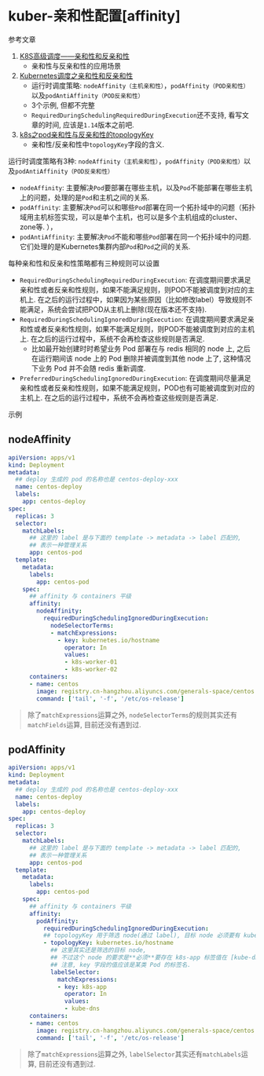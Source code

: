 # kuber-亲和性配置[affinity]

参考文章

1. [K8S高级调度——亲和性和反亲和性](https://www.jianshu.com/p/61725f179223)
    - 亲和性与反亲和性的应用场景
2. [Kubernetes调度之亲和性和反亲和性](https://johng.cn/kubernetes-affinity-anti-affinity/)
    - 运行时调度策略: `nodeAffinity（主机亲和性）`，`podAffinity（POD亲和性）`以及`podAntiAffinity（POD反亲和性）`
    - 3个示例, 但都不完整
    - `RequiredDuringSchedulingRequiredDuringExecution`还不支持, 看写文章的时间, 应该是`1.14`版本之前吧.
3. [k8s之pod亲和性与反亲和性的topologyKey](https://blog.csdn.net/asdfsadfasdfsa/article/details/106027367)
    - 亲和性/反亲和性中`topologyKey`字段的含义.

运行时调度策略有3种: `nodeAffinity（主机亲和性）`，`podAffinity（POD亲和性）`以及`podAntiAffinity（POD反亲和性）`

- `nodeAffinity`: 主要解决`Pod`要部署在哪些主机，以及`Pod`不能部署在哪些主机上的问题，处理的是`Pod`和主机之间的关系. 
- `podAffinity`: 主要解决`Pod`可以和哪些`Pod`部署在同一个拓扑域中的问题（拓扑域用主机标签实现，可以是单个主机，也可以是多个主机组成的cluster、zone等. ），
- `podAntiAffinity`: 主要解决`Pod`不能和哪些`Pod`部署在同一个拓扑域中的问题. 它们处理的是Kubernetes集群内部`Pod`和`Pod`之间的关系. 

每种亲和性和反亲和性策略都有三种规则可以设置

- `RequiredDuringSchedulingRequiredDuringExecution`: 在调度期间要求满足亲和性或者反亲和性规则，如果不能满足规则，则POD不能被调度到对应的主机上. 在之后的运行过程中，如果因为某些原因（比如修改label）导致规则不能满足，系统会尝试把POD从主机上删除(现在版本还不支持). 
- `RequiredDuringSchedulingIgnoredDuringExecution`: 在调度期间要求满足亲和性或者反亲和性规则，如果不能满足规则，则POD不能被调度到对应的主机上. 在之后的运行过程中，系统不会再检查这些规则是否满足. 
    - 比如最开始创建时时希望业务 Pod 部署在与 redis 相同的 node 上, 之后在运行期间该 node 上的 Pod 删除并被调度到其他 node 上了, 这种情况下业务 Pod 并不会随 redis 重新调度.
- `PreferredDuringSchedulingIgnoredDuringExecution`: 在调度期间尽量满足亲和性或者反亲和性规则，如果不能满足规则，POD也有可能被调度到对应的主机上. 在之后的运行过程中，系统不会再检查这些规则是否满足. 

示例

## nodeAffinity

```yaml
apiVersion: apps/v1
kind: Deployment
metadata:
  ## deploy 生成的 pod 的名称也是 centos-deploy-xxx
  name: centos-deploy
  labels:
    app: centos-deploy
spec:
  replicas: 3
  selector:
    matchLabels:
      ## 这里的 label 是与下面的 template -> metadata -> label 匹配的,
      ## 表示一种管理关系
      app: centos-pod
  template:
    metadata:
      labels:
        app: centos-pod
    spec:
      ## affinity 与 containers 平级
      affinity:
        nodeAffinity:
          requiredDuringSchedulingIgnoredDuringExecution:
            nodeSelectorTerms:
            - matchExpressions:
              - key: kubernetes.io/hostname
                operator: In
                values:
                - k8s-worker-01
                - k8s-worker-02
      containers:
      - name: centos
        image: registry.cn-hangzhou.aliyuncs.com/generals-space/centos:7
        command: ['tail', '-f', '/etc/os-release']
```

> 除了`matchExpressions`运算之外, `nodeSelectorTerms`的规则其实还有`matchFields`运算, 目前还没有遇到过.

## podAffinity

```yaml
apiVersion: apps/v1
kind: Deployment
metadata:
  ## deploy 生成的 pod 的名称也是 centos-deploy-xxx
  name: centos-deploy
  labels:
    app: centos-deploy
spec:
  replicas: 3
  selector:
    matchLabels:
      ## 这里的 label 是与下面的 template -> metadata -> label 匹配的,
      ## 表示一种管理关系
      app: centos-pod
  template:
    metadata:
      labels:
        app: centos-pod
    spec:
      ## affinity 与 containers 平级
      affinity:
        podAffinity:
          requiredDuringSchedulingIgnoredDuringExecution:
          ## topologyKey 用于筛选 node(通过 label), 目标 node 必须要有 kubernetes.io/hostname 标签.
          - topologyKey: kubernetes.io/hostname
            ## 这里其实还是筛选的目标 node, 
            ## 不过这个 node 的要求是**必须**要存在 k8s-app 标签值在 [kube-dns] 的 **Pod**
            ## 注意, key 字段的值应该是某类 Pod 的标签名.
            labelSelector:
              matchExpressions:
              - key: k8s-app
                operator: In
                values:
                - kube-dns
      containers:
      - name: centos
        image: registry.cn-hangzhou.aliyuncs.com/generals-space/centos:7
        command: ['tail', '-f', '/etc/os-release']
```

> 除了`matchExpressions`运算之外, `labelSelector`其实还有`matchLabels`运算, 目前还没有遇到过.
